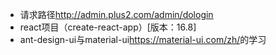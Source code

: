 + 请求路径<http://admin.plus2.com/admin/dologin>
+ react项目（create-react-app）[版本：16.8]
+ ant-design-ui与material-ui<https://material-ui.com/zh/>的学习
